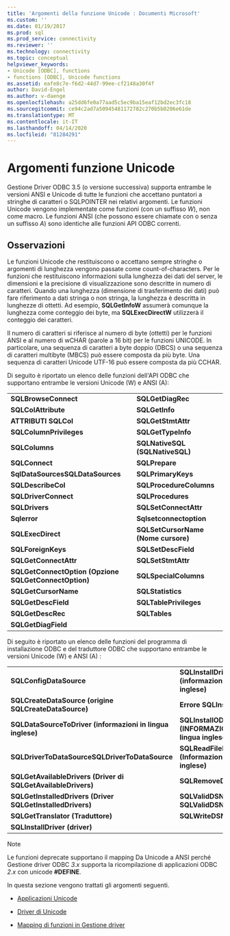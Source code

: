 ```yaml
---
title: 'Argomenti della funzione Unicode : Documenti Microsoft'
ms.custom: ''
ms.date: 01/19/2017
ms.prod: sql
ms.prod_service: connectivity
ms.reviewer: ''
ms.technology: connectivity
ms.topic: conceptual
helpviewer_keywords:
- Unicode [ODBC], functions
- functions [ODBC], Unicode functions
ms.assetid: eafe8c7e-f6d2-44d7-99ee-cf2148a30f4f
author: David-Engel
ms.author: v-daenge
ms.openlocfilehash: a25dd6fe0a77aad5c5ec9ba15eaf12bd2ec3fc18
ms.sourcegitcommit: ce94c2ad7a50945481172782c270b5b0206e61de
ms.translationtype: MT
ms.contentlocale: it-IT
ms.lasthandoff: 04/14/2020
ms.locfileid: "81284291"
---
```

# <a name="unicode-function-arguments"></a>Argomenti funzione Unicode
Gestione Driver ODBC 3.5 (o versione successiva) supporta entrambe le versioni ANSI e Unicode di tutte le funzioni che accettano puntatori a stringhe di caratteri o SQLPOINTER nei relativi argomenti. Le funzioni Unicode vengono implementate come funzioni (con un suffisso *W*), non come macro. Le funzioni ANSI (che possono essere chiamate con o senza un suffisso *A*) sono identiche alle funzioni API ODBC correnti.  
  
## <a name="remarks"></a>Osservazioni  
 Le funzioni Unicode che restituiscono o accettano sempre stringhe o argomenti di lunghezza vengono passate come count-of-characters. Per le funzioni che restituiscono informazioni sulla lunghezza dei dati del server, le dimensioni e la precisione di visualizzazione sono descritte in numero di caratteri. Quando una lunghezza (dimensione di trasferimento dei dati) può fare riferimento a dati stringa o non stringa, la lunghezza è descritta in lunghezze di ottetti. Ad esempio, **SQLGetInfoW** assumerà comunque la lunghezza come conteggio dei byte, ma **SQLExecDirectW** utilizzerà il conteggio dei caratteri.  
  
 Il numero di caratteri si riferisce al numero di byte (ottetti) per le funzioni ANSI e al numero di wCHAR (parole a 16 bit) per le funzioni UNICODE. In particolare, una sequenza di caratteri a byte doppio (DBCS) o una sequenza di caratteri multibyte (MBCS) può essere composta da più byte. Una sequenza di caratteri Unicode UTF-16 può essere composta da più CCHAR.  
  
 Di seguito è riportato un elenco delle funzioni dell'API ODBC che supportano entrambe le versioni Unicode (W) e ANSI (A):  
  
|||  
|-|-|  
|**SQLBrowseConnect**|**SQLGetDiagRec**|  
|**SQLColAttribute**|**SQLGetInfo**|  
|**ATTRIBUTI SQLCol**|**SQLGetStmtAttr**|  
|**SQLColumnPrivileges**|**SQLGetTypeInfo**|  
|**SQLColumns**|**SQLNativeSQL (SQLNativeSQL)**|  
|**SQLConnect**|**SQLPrepare**|  
|**SqlDataSourcesSQLDataSources**|**SQLPrimaryKeys**|  
|**SQLDescribeCol**|**SQLProcedureColumns**|  
|**SQLDriverConnect**|**SQLProcedures**|  
|**SQLDrivers**|**SQLSetConnectAttr**|  
|**Sqlerror**|**Sqlsetconnectoption**|  
|**SQLExecDirect**|**SQLSetCursorName (Nome cursore)**|  
|**SQLForeignKeys**|**SQLSetDescField**|  
|**SQLGetConnectAttr**|**SQLSetStmtAttr**|  
|**SQLGetConnectOption (Opzione SQLGetConnectOption)**|**SQLSpecialColumns**|  
|**SQLGetCursorName**|**SQLStatistics**|  
|**SQLGetDescField**|**SQLTablePrivileges**|  
|**SQLGetDescRec**|**SQLTables**|  
|**SQLGetDiagField**||  
  
 Di seguito è riportato un elenco delle funzioni del programma di installazione ODBC e del traduttore ODBC che supportano entrambe le versioni Unicode (W) e ANSI (A) :  
  
|||  
|-|-|  
|**SQLConfigDataSource**|**SQLInstallDriverManager (informazioni in lingua inglese)**|  
|**SQLCreateDataSource (origine SQLCreateDataSource)**|**Errore SQLInstallerError**|  
|**SQLDataSourceToDriver (informazioni in lingua inglese)**|**SQLInstallODBC (INFORMAZIONI in lingua inglese)**|  
|**SQLDriverToDataSourceSQLDriverToDataSource**|**SQLReadFileDSN (Informazioni in lingua inglese)**|  
|**SQLGetAvailableDrivers (Driver di SQLGetAvailableDrivers)**|**SQLRemoveDSNFromINI**|  
|**SQLGetInstalledDrivers (Driver SQLGetInstalledDrivers)**|**SQLValidDSN (Istruzione SQLValidDSN)**|  
|**SQLGetTranslator (Traduttore)**|**SQLWriteDSNToINI**|  
|**SQLInstallDriver (driver)**||  
  
> [!NOTE]
>  Le funzioni deprecate supportano il mapping Da Unicode a ANSI perché Gestione driver ODBC *3.x* supporta la ricompilazione di applicazioni ODBC *2.x* con unicode **#DEFINE**.  
  
 In questa sezione vengono trattati gli argomenti seguenti.  
  
-   [Applicazioni Unicode](../../../odbc/reference/develop-app/unicode-applications.md)  
  
-   [Driver di Unicode](../../../odbc/reference/develop-app/unicode-drivers.md)  
  
-   [Mapping di funzioni in Gestione driver](../../../odbc/reference/develop-app/function-mapping-in-the-driver-manager.md)
